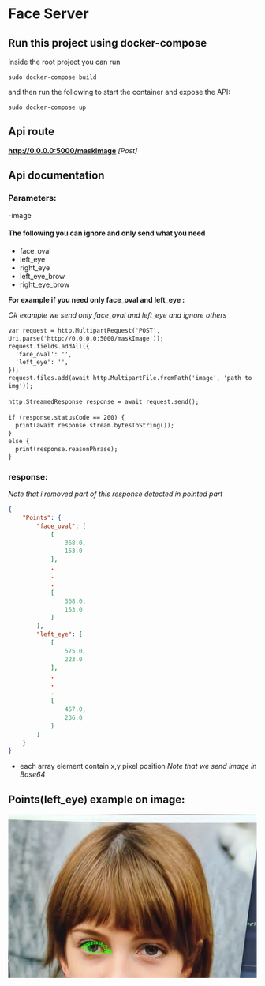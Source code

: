 # Face Server


## Run this project using docker-compose

Inside the root project you can run

```shell
sudo docker-compose build
```

and then run the following to start the container and expose the API:

```shell
sudo docker-compose up
```

## Api route

**http://0.0.0.0:5000/maskImage** _[Post]_

## Api documentation

### Parameters:

-image

#### The following you can ignore and only send what you need

- face_oval
- left_eye
- right_eye
- left_eye_brow 
- right_eye_brow 

**For example if you need only face_oval and left_eye :**

_C# example we send only face_oval and left_eye and ignore others_

```shell
var request = http.MultipartRequest('POST', Uri.parse('http://0.0.0.0:5000/maskImage'));
request.fields.addAll({
  'face_oval': '',
  'left_eye': '',
});
request.files.add(await http.MultipartFile.fromPath('image', 'path to img'));

http.StreamedResponse response = await request.send();

if (response.statusCode == 200) {
  print(await response.stream.bytesToString());
}
else {
  print(response.reasonPhrase);
}
```
### response:

_Note that i removed part of this response detected in pointed part_

```json
{
    "Points": {
        "face_oval": [
            [
                368.0,
                153.0
            ],
            .
            .
            .
            [
                368.0,
                153.0
            ]
        ],
        "left_eye": [
            [
                575.0,
                223.0
            ],
            .
            .
            .
            [
                467.0,
                236.0
            ]
        ]
    }
}
```
- each array element contain x,y pixel position
_Note that we send image in Base64_

## Points(left_eye) example on image:

![](https://github.com/yousefmasry4/Machine-Learning-Core/blob/API/test/Screenshot%20from%202021-08-09%2018-53-58.png)


